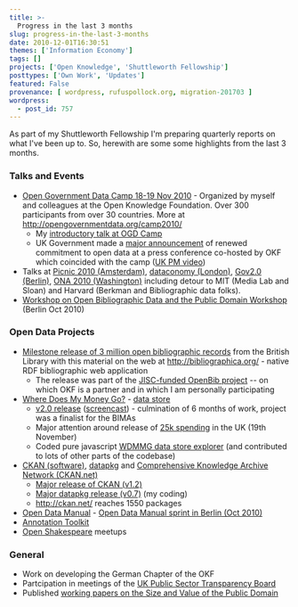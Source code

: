 ```yaml
---
title: >-
  Progress in the last 3 months
slug: progress-in-the-last-3-months
date: 2010-12-01T16:30:51
themes: ['Information Economy']
tags: []
projects: ['Open Knowledge', 'Shuttleworth Fellowship']
posttypes: ['Own Work', 'Updates']
featured: False
provenance: [ wordpress, rufuspollock.org, migration-201703 ]
wordpress:
  - post_id: 757
---
```


As part of my Shuttleworth Fellowship I'm preparing quarterly reports on what I've been up to. So, herewith are some some highlights from the last 3 months.

### Talks and Events

  * [Open Government Data Camp 18-19 Nov 2010][ogdcamp] - Organized by myself and colleagues at the Open Knowledge Foundation. Over 300 participants from over 30 countries. More at http://opengovernmentdata.org/camp2010/
    * My [introductory talk at OGD Camp][ogdcamp-talk]
    * UK Government made a [major announcement][gov-announce] of renewed commitment to open data at a press conference co-hosted by OKF which coincided with the camp ([UK PM video][uk-pm-video])
  * Talks at [Picnic 2010 (Amsterdam)][picnic2010], [dataconomy (London)][dataconomy], [Gov2.0 (Berlin)][gov2.0], [ONA 2010 (Washington)][ona-2010] including detour to MIT (Media Lab and Sloan) and Harvard (Berkman and Bibliographic data folks).
  * [Workshop on Open Bibliographic Data and the Public Domain Workshop][biblio-workshop-berlin] (Berlin Oct 2010)

### Open Data Projects

  * [Milestone release of 3 million open bibliographic records][biblio-release] from the British Library with this material on the web at http://bibliographica.org/ - native RDF bibliographic web application
    * The release was part of the [JISC-funded OpenBib project][jiscopenbib] -- on which OKF is a partner and in which I am personally participating
  * [Where Does My Money Go?][wdmmg] - [data store][wdmmg-datastore]
    * [v2.0 release][wdmmg-phase2] ([screencast][wdmmg-screencast]) - culmination of 6 months of work, project was a finalist for the BIMAs
    * Major attention around release of [25k spending][wdmmg-25k] in the UK (19th November)
    * Coded pure javascript [WDMMG data store explorer][wdmmg-explorer] (and contributed to lots of other parts of the codebase)
  * [CKAN (software)][ckan], [datapkg][] and [Comprehensive Knowledge Archive Network (CKAN.net)][ckan.net]
    * [Major release of CKAN (v1.2)][ckan-v1.2]
    * [Major datapkg release (v0.7)][datapkg-release] (my coding)
    * http://ckan.net/ reaches 1550 packages
  * [Open Data Manual][open-data-manual] - [Open Data Manual sprint in Berlin (Oct 2010)][open-data-manual-sprint]
  * [Annotation Toolkit][annotator]
  * [Open Shakespeare][open-shakespeare] meetups

### General

  * Work on developing the German Chapter of the OKF
  * Partcipation in meetings of the [UK Public Sector Transparency Board][transparency-board]
  * Published [working papers on the Size and Value of the Public Domain][eupd]

[annotator]: http://rufuspollock.org/2010/11/11/open-source-annotation-toolkit-for-inline-online-web-annotation/
[biblio-release]: http://blog.okfn.org/2010/11/23/milestone-for-open-bibliographic-data-british-library-release-3-million-records/
[biblio-workshop-berlin]: http://blog.okfn.org/2010/08/17/workshop-on-open-bibliographic-data-and-the-public-domain/
[ckan.net]: http://ckan.net/
[ckan]: http://ckan.org/
[ckan-v1.2]: http://blog.okfn.org/2010/11/30/ckan-v12-released-together-with-datapkg-v07/
[datapkg]: http://okfn.org/projects/datapkg/
[dataconomy]: http://rufuspollock.org/2010/10/21/speaking-today-at-media140-dataconomy-event/
[datapkg-release]: http://rufuspollock.org/2010/11/29/datapkg-0-7-released/
[eupd]: http://rufuspollock.org/2010/10/11/papers-on-the-size-and-value-of-eu-public-domain/
[gov-announce]: http://www.number10.gov.uk/news/latest-news/2010/11/government-spending-data-published-2-57257
[gov2.0]: http://rufuspollock.org/2010/10/01/government-2-0-camp-berlin/
[jiscopenbib]: http://openbiblio.net/p/jiscopenbib/
[ogdcamp]: http://opengovernmentdata.org/camp2010/
[ogdcamp-talk]: http://rufuspollock.org/2010/11/24/open-government-data-goes-global-ogdcamp-keynote/
[ona-2010]: http://rufuspollock.org/2010/10/28/speaking-at-2010-online-news-association-conference/
[open-shakespeare]: http://openshakespeare.org/
[open-data-manual]: http://wiki.okfn.org/Open_Data_Manual
[open-data-manual-sprint]: http://blog.okfn.org/2010/09/30/open-data-manual-book-sprint/
[picnic2010]: http://rufuspollock.org/2010/09/21/speaking-at-picnic-10-in-amsterdam/
[transparency-board]: http://data.gov.uk/blog/new-public-sector-transparency-board-and-public-data-transparency-principles
[uk-pm-video]: http://www.youtube.com/watch?v=0stXV_fWWtU
[wdmmg]: http://wheredoesmymoneygo.org/
[wdmmg-25k]: http://wheredoesmymoneygo.org/2010/11/19/how-to-explore-government-spending-over-25000-on-wheredoesmymoneygo/
[wdmmg-screencast]: http://wheredoesmymoneygo.org/2010/11/24/video-introducing-where-does-my-money-go/
[wdmmg-datastore]: http://data.wheredoesmymoneygo.org/
[wdmmg-explorer]: http://rufuspollock.org/2010/10/27/where-does-my-money-go-spending-explorer-using-protovis-and-jquery/
[wdmmg-phase2]: http://wheredoesmymoneygo.org/2010/12/01/where-does-my-money-go-phase-2-a-review-and-some-next-steps/


